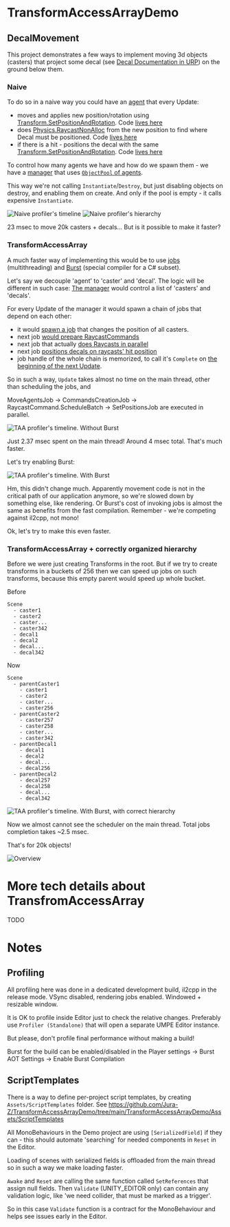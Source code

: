 # TransformAccessArrayDemo

## DecalMovement

This project demonstrates a few ways to implement moving 3d objects (casters) that project some decal (see [Decal Documentation in URP](https://docs.unity3d.com/Packages/com.unity.render-pipelines.universal@12.0/manual/renderer-feature-decal.html))
on the ground below them.

### Naive

To do so in a naive way you could have an [agent](https://github.com/Jura-Z/TransformAccessArrayDemo/blob/main/TransformAccessArrayDemo/Assets/Scripts/DecalMovement/Naive/NaiveAgent.cs)
that every Update:
- moves and applies new position/rotation using [Transform.SetPositionAndRotation](https://docs.unity3d.com/ScriptReference/Transform.SetPositionAndRotation.html). Code [lives here](https://github.com/Jura-Z/TransformAccessArrayDemo/blob/main/TransformAccessArrayDemo/Assets/Scripts/DecalMovement/Naive/NaiveAgent.cs#L81)
- does [Physics.RaycastNonAlloc](https://docs.unity3d.com/ScriptReference/Physics.RaycastNonAlloc.html) from the new position to find where Decal must be positioned. Code [lives here](https://github.com/Jura-Z/TransformAccessArrayDemo/blob/main/TransformAccessArrayDemo/Assets/Scripts/DecalMovement/Naive/NaiveAgent.cs#L84)
- if there is a hit - positions the decal with the same [Transform.SetPositionAndRotation](https://docs.unity3d.com/ScriptReference/Transform.SetPositionAndRotation.html). Code [lives here](https://github.com/Jura-Z/TransformAccessArrayDemo/blob/main/TransformAccessArrayDemo/Assets/Scripts/DecalMovement/Naive/NaiveAgent.cs#L89)

To control how many agents we have and how do we spawn them - we have a [manager](https://github.com/Jura-Z/TransformAccessArrayDemo/blob/main/TransformAccessArrayDemo/Assets/Scripts/DecalMovement/Naive/NaiveManager.cs)
that uses [`ObjectPool` of agents](https://github.com/Jura-Z/TransformAccessArrayDemo/blob/main/TransformAccessArrayDemo/Assets/Scripts/DecalMovement/Naive/NaiveManager.cs#L65).

This way we're not calling `Instantiate`/`Destroy`, but just disabling objects on destroy, and enabling them on create. And only if the pool is empty - it calls expensive `Instantiate`.

![Naive profiler's timeline](Docs/Pictures/Naive-Timeline.png)
![Naive profiler's hierarchy](Docs/Pictures/Naive-Hierarchy.png)

23 msec to move 20k casters + decals… But is it possible to make it faster?

### TransformAccessArray

A much faster way of implementing this would be to use [jobs](https://unity.com/dots/packages#c-job-system) (multithreading) and [Burst](https://unity.com/dots/packages#burst-compiler) (special compiler for a C# subset).

Let's say we decouple 'agent' to 'caster' and 'decal'.
The logic will be different in such case:
[The manager](https://github.com/Jura-Z/TransformAccessArrayDemo/blob/main/TransformAccessArrayDemo/Assets/Scripts/DecalMovement/TransformAccessArrayWrapper/TransformAccessArrayManager.cs) would control a list of 'casters' and 'decals'.

For every Update of the manager it would spawn a chain of jobs that depend on each other:
- it would [spawn a job](https://github.com/Jura-Z/TransformAccessArrayDemo/blob/main/TransformAccessArrayDemo/Assets/Scripts/DecalMovement/TransformAccessArrayWrapper/TransformAccessArrayManager.cs#L228) that changes the position of all casters.
- next job [would prepare RaycastCommands](https://github.com/Jura-Z/TransformAccessArrayDemo/blob/main/TransformAccessArrayDemo/Assets/Scripts/DecalMovement/TransformAccessArrayWrapper/TransformAccessArrayManager.cs#L241)
- next job that actually [does Raycasts in parallel](https://github.com/Jura-Z/TransformAccessArrayDemo/blob/main/TransformAccessArrayDemo/Assets/Scripts/DecalMovement/TransformAccessArrayWrapper/TransformAccessArrayManager.cs#L248)
- next job [positions decals on raycasts' hit position](https://github.com/Jura-Z/TransformAccessArrayDemo/blob/main/TransformAccessArrayDemo/Assets/Scripts/DecalMovement/TransformAccessArrayWrapper/TransformAccessArrayManager.cs#L253)
- job handle of the whole chain is memorized, to call it's `Complete` on [the beginning of the next Update](https://github.com/Jura-Z/TransformAccessArrayDemo/blob/main/TransformAccessArrayDemo/Assets/Scripts/DecalMovement/TransformAccessArrayWrapper/TransformAccessArrayManager.cs#L215).

So in such a way, `Update` takes almost no time on the main thread, other than scheduling the jobs, and 

MoveAgentsJob -> CommandsCreationJob -> RaycastCommand.ScheduleBatch -> SetPositionsJob are executed in parallel.

![TAA profiler's timeline. Without Burst](Docs/Pictures/TAA-NoBurst.png)

Just 2.37 msec spent on the main thread! Around 4 msec total. That's much faster.

Let's try enabling Burst:

![TAA profiler's timeline. With Burst](Docs/Pictures/TAA-Burst.png)

Hm, this didn't change much. Apparently movement code is not in the critical path of our application anymore, so we're slowed down by something else, like rendering.
Or Burst's cost of invoking jobs is almost the same as benefits from the fast compilation. Remember - we're competing against il2cpp, not mono!

Ok, let's try to make this even faster.

### TransformAccessArray + correctly organized hierarchy

Before we were just creating Transforms in the root. But if we try to create transforms in a buckets of 256 then we can speed up jobs on such transforms, because this empty parent would speed up whole bucket.

Before

```
Scene
  - caster1
  - caster2
  - caster...
  - caster342
  - decal1
  - decal2
  - decal...
  - decal342
```

Now
```
Scene
  - parentCaster1
    - caster1
    - caster2
    - caster...
    - caster256
  - parentCaster2
    - caster257
    - caster258
    - caster...
    - caster342
  - parentDecal1
    - decal1
    - decal2
    - decal...
    - decal256
  - parentDecal2
    - decal257
    - decal258
    - decal...
    - decal342
```

![TAA profiler's timeline. With Burst, with correct hierarchy](Docs/Pictures/TAA-CorrectHierarchy-Burst.png)

Now we almost cannot see the scheduler on the main thread. Total jobs completion takes ~2.5 msec.

That's for 20k objects!

![Overview](Docs/Pictures/Difference.png)

# More tech details about TransfromAccessArray

TODO

# Notes

## Profiling

All profiling here was done in a dedicated development build, il2cpp in the release mode. VSync disabled, rendering jobs enabled. Windowed + resizable window.

It is OK to profile inside Editor just to check the relative changes. Preferably use `Profiler (Standalone)` that will open a separate UMPE Editor instance.

But please, don't profile final performance without making a build!

Burst for the build can be enabled/disabled in the Player settings -> Burst AOT Settings -> Enable Burst Compilation

## ScriptTemplates

There is a way to define per-project script templates, by creating `Assets/ScriptTemplates` folder. See https://github.com/Jura-Z/TransformAccessArrayDemo/tree/main/TransformAccessArrayDemo/Assets/ScriptTemplates

All MonoBehaviours in the Demo project are using `[SerializedField]` if they can - this should automate 'searching' for needed components in `Reset` in the Editor. 

Loading of scenes with serialized fields is offloaded from the main thread so in such a way we make loading faster.

`Awake` and `Reset` are calling the same function called `SetReferences` that assign null fields. Then `Validate` (UNITY_EDITOR only) can contain any validation logic, like 'we need collider, that must be marked as a trigger'.

So in this case `Validate` function is a contract for the MonoBehaviour and helps see issues early in the Editor.



